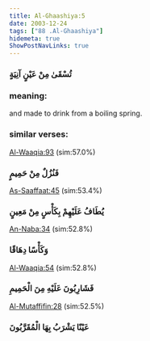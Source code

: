 ```yaml
---
title: Al-Ghaashiya:5
date: 2003-12-24
tags: ["88 .Al-Ghaashiya"]
hidemeta: true 
ShowPostNavLinks: true 
---
```

### تُسْقَىٰ مِنْ عَيْنٍ آنِيَةٍ
### meaning: 
and made to drink from a boiling spring.
### similar verses: 

[Al-Waaqia:93](/56/93) (sim:57.0%)

### فَنُزُلٌ مِنْ حَمِيمٍ

[As-Saaffaat:45](/37/45) (sim:53.4%)

### يُطَافُ عَلَيْهِمْ بِكَأْسٍ مِنْ مَعِينٍ

[An-Naba:34](/78/34) (sim:52.8%)

### وَكَأْسًا دِهَاقًا

[Al-Waaqia:54](/56/54) (sim:52.8%)

### فَشَارِبُونَ عَلَيْهِ مِنَ الْحَمِيمِ

[Al-Mutaffifin:28](/83/28) (sim:52.5%)

### عَيْنًا يَشْرَبُ بِهَا الْمُقَرَّبُونَ
